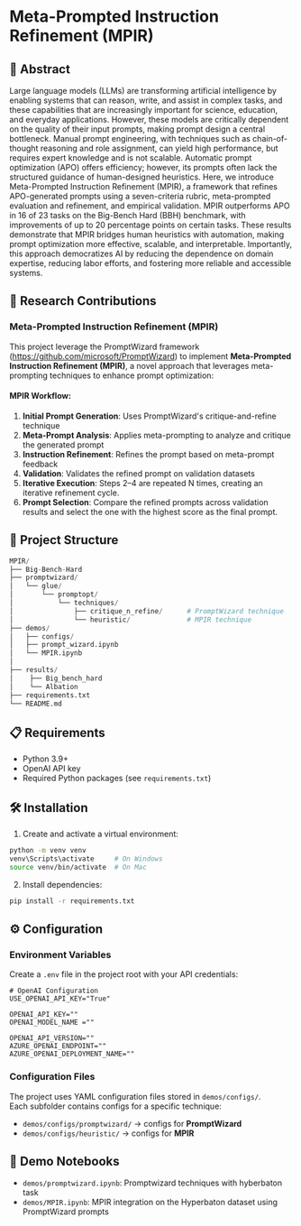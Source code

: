 # Meta-Prompted Instruction Refinement (MPIR)

## 📃 Abstract

Large language models (LLMs) are transforming artificial intelligence by enabling systems that can reason, write, and assist in complex tasks, and these capabilities that are increasingly important for science, education, and everyday applications. However, these models are critically dependent on the quality of their input prompts, making prompt design a central bottleneck. Manual prompt engineering, with techniques such as chain-of-thought reasoning and role assignment, can yield high performance, but requires expert knowledge and is not scalable. Automatic prompt optimization (APO) offers efficiency; however, its prompts often lack the structured guidance of human-designed heuristics. Here, we introduce Meta-Prompted Instruction Refinement (MPIR), a framework that refines APO-generated prompts using a seven-criteria rubric, meta-prompted evaluation and refinement, and empirical validation. MPIR outperforms APO in 16 of 23 tasks on the Big-Bench Hard (BBH) benchmark, with improvements of up to 20 percentage points on certain tasks. These results demonstrate that MPIR bridges human heuristics with automation, making prompt optimization more effective, scalable, and interpretable. Importantly, this approach democratizes AI by reducing the dependence on domain expertise, reducing labor efforts, and fostering more reliable and accessible systems.



## 🔬 Research Contributions

### Meta-Prompted Instruction Refinement (MPIR)

This project leverage the PromptWizard framework (https://github.com/microsoft/PromptWizard) to implement **Meta-Prompted Instruction Refinement (MPIR)**, a novel approach that leverages meta-prompting techniques to enhance prompt optimization:


#### MPIR Workflow:
1. **Initial Prompt Generation**: Uses PromptWizard's critique-and-refine technique
2. **Meta-Prompt Analysis**: Applies meta-prompting to analyze and critique the generated prompt
3. **Instruction Refinement**: Refines the prompt based on meta-prompt feedback
4. **Validation**: Validates the refined prompt on validation datasets
5. **Iterative Execution**: Steps 2–4 are repeated N times, creating an iterative refinement cycle.
6. **Prompt Selection**: Compare the refined prompts across validation results and select the one with the highest score as the final prompt.

## 📁 Project Structure
```python
MPIR/
├── Big-Bench-Hard
├── promptwizard/
│   └── glue/
│       └── promptopt/
│           └── techniques/ 
│               ├── critique_n_refine/      # PromptWizard technique
│               └── heuristic/              # MPIR technique  
├── demos/
│   ├── configs/
│   ├── prompt_wizard.ipynb
│   └── MPIR.ipynb
│   
├── results/
│    ├── Big_bench_hard
│    └── Albation
├── requirements.txt
└── README.md
```

## 📋 Requirements

- Python 3.9+
- OpenAI API key
- Required Python packages (see `requirements.txt`)

## 🛠️ Installation

1. Create and activate a virtual environment:
```bash
python -m venv venv
venv\Scripts\activate     # On Windows
source venv/bin/activate  # On Mac
```

2. Install dependencies:
```bash
pip install -r requirements.txt
```

## ⚙️ Configuration

### Environment Variables

Create a `.env` file in the project root with your API credentials:

```env
# OpenAI Configuration
USE_OPENAI_API_KEY="True"

OPENAI_API_KEY=""
OPENAI_MODEL_NAME =""

OPENAI_API_VERSION=""
AZURE_OPENAI_ENDPOINT=""
AZURE_OPENAI_DEPLOYMENT_NAME=""
```

### Configuration Files

The project uses YAML configuration files stored in `demos/configs/`.  
Each subfolder contains configs for a specific technique:

- `demos/configs/promptwizard/` → configs for **PromptWizard**  
- `demos/configs/heuristic/` → configs for **MPIR**

## 🔬 Demo Notebooks

- `demos/promptwizard.ipynb`: Promptwizard techniques with hyberbaton task
- `demos/MPIR.ipynb`: MPIR integration on the Hyperbaton dataset using PromptWizard prompts